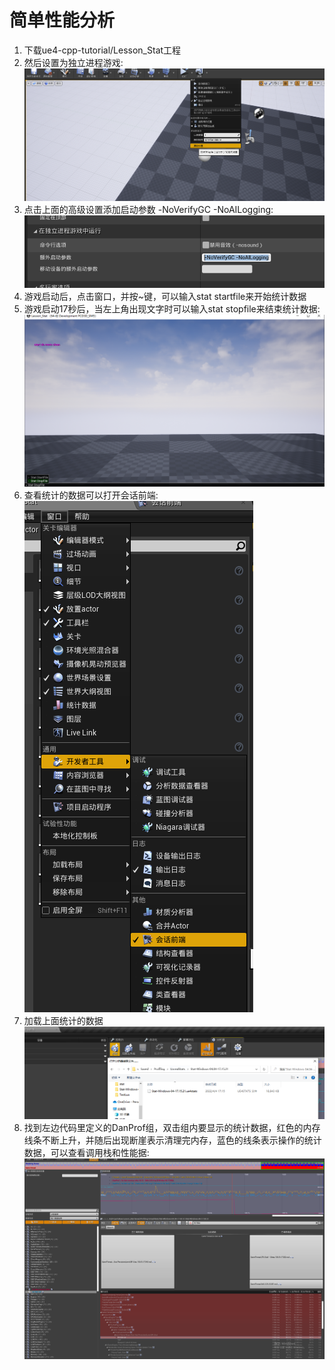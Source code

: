 # 简单性能分析
1. 下载ue4-cpp-tutorial/Lesson_Stat工程
2. 然后设置为独立进程游戏:  
![ddd](/Lesson_Stat/img/step10.png)
3. 点击上面的高级设置添加启动参数 -NoVerifyGC -NoAILogging:  
![ddd](/Lesson_Stat/img/step2.png)
3. 游戏启动后，点击窗口，并按~键，可以输入stat startfile来开始统计数据
4. 游戏启动17秒后，当左上角出现文字时可以输入stat stopfile来结束统计数据:  
![ddd](/Lesson_Stat/img/step6.png)
5. 查看统计的数据可以打开会话前端:  
![ddd](/Lesson_Stat/img/step1.png)
6. 加载上面统计的数据  
![ddd](/Lesson_Stat/img/step4.png)
7. 找到左边代码里定义的DanProf组，双击组内要显示的统计数据，红色的内存线条不断上升，并随后出现断崖表示清理完内存，蓝色的线条表示操作的统计数据，可以查看调用栈和性能据:  
![ddd](/Lesson_Stat/img/stat.png)
